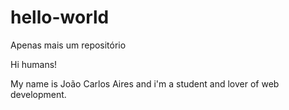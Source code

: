 # hello-world
Apenas mais um repositório

Hi humans!

My name is João Carlos Aires and i'm a student and lover of web development.
